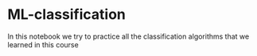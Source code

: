 # ML-classification
In this notebook we try to practice all the classification algorithms that we learned in this course
